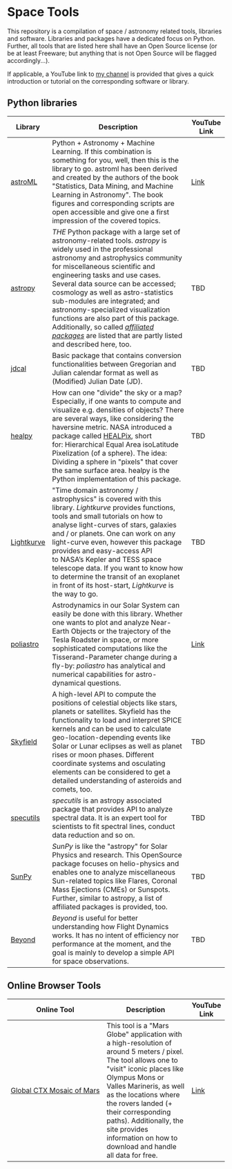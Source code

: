 # Space Tools

This repository is a compilation of space / astronomy related tools, libraries and software. Libraries and packages have a dedicated focus on Python. Further, all tools that are listed here shall have an Open Source license (or be at least Freeware; but anything that is not Open Source will be flagged accordingly...).

If applicable, a YouTube link to [my channel](https://www.youtube.com/c/Astroniz) is provided that gives a quick introduction or tutorial on the corresponding software or library.

## Python libraries

| Library                                                            | Description                                                                                                                                                                                                                                                                                                                                                                                                                                                                                                                                                                 | YouTube Link                                   |
| ------------------------------------------------------------------ | --------------------------------------------------------------------------------------------------------------------------------------------------------------------------------------------------------------------------------------------------------------------------------------------------------------------------------------------------------------------------------------------------------------------------------------------------------------------------------------------------------------------------------------------------------------------------- | ---------------------------------------------- |
| [astroML](https://www.astroml.org/)                                | Python + Astronomy + Machine Learning. If this combination is something for you, well, then this is the library to go. astroml has been derived and created by the authors of the book "Statistics, Data Mining, and Machine Learning in Astronomy". The book figures and corresponding scripts are open accessible and give one a first impression of the covered topics.                                                                                                                                                                                                  | [Link]()                                       |
| [astropy](https://www.astropy.org)                                 | *THE* Python package with a large set of astronomy-related tools. *astropy* is widely used in the professional astronomy and astrophysics community for miscellaneous scientific and engineering tasks and use cases. Several data source can be accessed; cosmology as well as astro-statistics sub-modules are integrated; and astronomy-specialized visualization functions are also part of this package.<br/>Additionally, so called [*affiliated packages*](https://www.astropy.org/affiliated/index.html) are listed that are partly listed and described here, too. | TBD                                            |
| [jdcal](https://github.com/phn/jdcal)                              | Basic package that contains conversion functionalities between Gregorian and Julian calendar format as well as (Modified) Julian Date (JD).                                                                                                                                                                                                                                                                                                                                                                                                                                 | TBD                                            |
| [healpy](https://github.com/healpy/healpy)                         | How can one "divide" the sky or a map? Especially, if one wants to compute and visualize e.g. densities of objects? There are several ways, like considering the haversine metric. NASA introduced a package called [HEALPix](https://healpix.jpl.nasa.gov/), short for: Hierarchical Equal Area isoLatitude Pixelization (of a sphere). The idea: Dividing a sphere in "pixels" that cover the same surface area. healpy is the Python implementation of this package.                                                                                                     | TBD                                            |
| [Lightkurve](https://docs.lightkurve.org/)                         | "Time domain astronomy / astrophysics" is covered with this library. *Lightkurve* provides functions, tools and small tutorials on how to analyse light-curves of stars, galaxies and / or planets. One can work on any light-curve even, however this package provides and easy-access API to NASA’s Kepler and TESS space telescope data. If you want to know how to determine the transit of an exoplanet in front of its host-start, *Lightkurve* is the way to go.                                                                                                     | TBD                                            |
| [poliastro](https://docs.poliastro.space/en/stable/)               | Astrodynamics in our Solar System can easily be done with this library. Whether one wants to plot and analyze Near-Earth Objects or the trajectory of the Tesla Roadster in space, or more sophisticated computations like the Tisserand-Parameter change during a fly-by: *poliastro* has analytical and numerical capabilities for astro-dynamical questions.                                                                                                                                                                                                             | [Link](https://youtube.com/shorts/ZtW9QeLXfE8) |
| [Skyfield](https://rhodesmill.org/skyfield/)                       | A high-level API to compute the positions of celestial objects like stars, planets or satellites. Skyfield has the functionality to load and interpret SPICE kernels and can be used to calculate geo-location-depending events like Solar or Lunar eclipses as well as planet rises or moon phases. Different coordinate systems and osculating elements can be considered to get a detailed understanding of asteroids and comets, too.                                                                                                                                   | TBD                                            |
| [specutils](https://specutils.readthedocs.io/en/stable/index.html) | *specutils* is an astropy associated package that provides API to analyze spectral data. It is an expert tool for scientists to fit spectral lines, conduct data reduction and so on.                                                                                                                                                                                                                                                                                                                                                                                       | TBD                                            |
| [SunPy](https://sunpy.org)                                         | *SunPy* is like the "astropy" for Solar Physics and research. This OpenSource package focuses on helio-physics and enables one to analyze miscellaneous Sun-related topics like Flares, Coronal Mass Ejections (CMEs) or Sunspots. Further, similar to astropy, a list of affiliated packages is provided, too.                                                                                                                                                                                                                                                             | TBD                                            |
| [Beyond](https://beyond.readthedocs.io)                                         | *Beyond* is useful for better understanding how Flight Dynamics works. It has no intent of efficiency nor performance at the moment, and the goal is mainly to develop a simple API for space observations.                                                                                                                                                                                                                                                             | TBD                                            |

## Online Browser Tools

| Online Tool                                                      | Description                                                                                                                                                                                                                                                                                                                                                 | YouTube Link                                                 |
| ---------------------------------------------------------------- | ----------------------------------------------------------------------------------------------------------------------------------------------------------------------------------------------------------------------------------------------------------------------------------------------------------------------------------------------------------- | ------------------------------------------------------------ |
| [Global CTX Mosaic of Mars](https://murray-lab.caltech.edu/CTX/) | This tool is a "Mars Globe" application with a high-resolution of around 5 meters / pixel. The tool allows one to "visit" iconic places like Olympus Mons or Valles Marineris, as well as the locations where the rovers landed (+ their corresponding paths). Additionally, the site provides information on how to download and handle all data for free. | [Link](https://youtube.com/shorts/4BOh2iOjujk?feature=share) |
